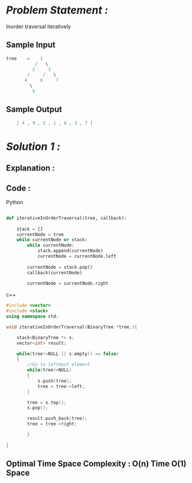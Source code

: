 # *Problem Statement :*

Inorder traversal iteratively

## Sample Input

```cpp
tree	=    1
	       /   \
	      2     3
	    /     /   \
	   4     6     7
	     \
	      9
```

## Sample Output

```cpp
	[ 4 , 9 , 2 , 1 , 6 , 3 , 7 ]
```

# *Solution 1 :*

## Explanation :

## Code :

Python

```python

def iterativeInOrderTraversal(tree, callback):
    
	stack = []
	currentNode = tree
	while currentNode or stack:
		while currentNode:
			stack.append(currentNode)
			currentNode = currentNode.left
		
		currentNode = stack.pop()
		callback(currentNode)
		
		currentNode = currentNode.right
```

c++

```cpp
#include <vector>
#include <stack>
using namespace std;

void iterativeInOrderTraversal(BinaryTree *tree,){

	stack<BinaryTree *> s;
	vector<int> result;

	while(tree!=NULL || s.empty() == false)
	{
		//Go to leftmost element
		while(tree!=NULL)
		{
			s.push(tree);
			tree = tree->left;
		}

		tree = s.top();
		s.pop();

		result.push_back(tree);
		tree = tree->right;

		}
	
}
```

## Optimal Time Space Complexity : O(n) Time O(1) Space